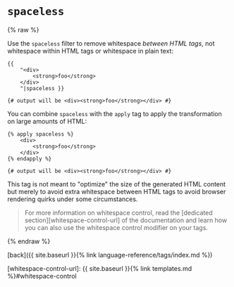 `spaceless`
===========

{% raw %}

Use the `spaceless` filter to remove whitespace *between HTML tags*, not whitespace within HTML tags or whitespace in plain text:

```twig
{{
    "<div>
        <strong>foo</strong>
    </div>
    "|spaceless }}

{# output will be <div><strong>foo</strong></div> #}
```

You can combine `spaceless` with the `apply` tag to apply the transformation on large amounts of HTML:

```twig
{% apply spaceless %}
    <div>
        <strong>foo</strong>
    </div>
{% endapply %}

{# output will be <div><strong>foo</strong></div> #}
```

This tag is not meant to "optimize" the size of the generated HTML content but merely to avoid extra whitespace between HTML tags to avoid browser rendering quirks under some circumstances.

> For more information on whitespace control, read the [dedicated section][whitespace-control-url] of the documentation and learn how you can also use the whitespace control modifier on your tags.

{% endraw %}

[back]({{ site.baseurl }}{% link language-reference/tags/index.md %})

[whitespace-control-url]: {{ site.baseurl }}{% link templates.md %}#whitespace-control